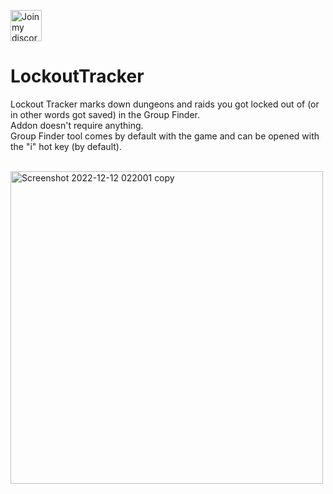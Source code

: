 <a href="https://discord.gg/Hj49J2APGZ" target="_blank"><img width="50" alt="Join my discord" src="https://user-images.githubusercontent.com/82573908/185756670-b92eaf9e-f4fb-4f8a-b0b0-6325e6a16886.png"></a>

# **LockoutTracker**
Lockout Tracker marks down dungeons and raids you got locked out of (or in other words got saved) in the Group Finder.
<br />
Addon doesn't require anything.
<br />
Group Finder tool comes by default with the game and can be opened with the "i" hot key (by default).

<br />

<img width="500" alt="Screenshot 2022-12-12 022001 copy" src="https://user-images.githubusercontent.com/82573908/206935970-446d5b03-2190-498f-8a25-f1df1b44af4d.png">
